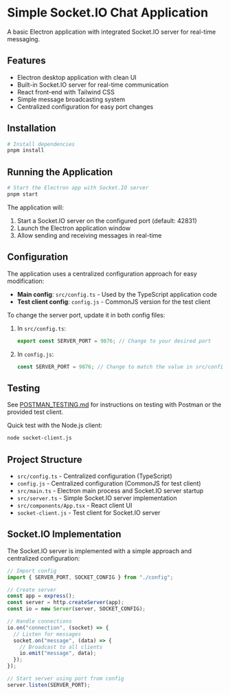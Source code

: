# Simple Socket.IO Chat Application

A basic Electron application with integrated Socket.IO server for real-time messaging.

## Features

- Electron desktop application with clean UI
- Built-in Socket.IO server for real-time communication
- React front-end with Tailwind CSS
- Simple message broadcasting system
- Centralized configuration for easy port changes

## Installation

```bash
# Install dependencies
pnpm install
```

## Running the Application

```bash
# Start the Electron app with Socket.IO server
pnpm start
```

The application will:

1. Start a Socket.IO server on the configured port (default: 42831)
2. Launch the Electron application window
3. Allow sending and receiving messages in real-time

## Configuration

The application uses a centralized configuration approach for easy modification:

- **Main config**: `src/config.ts` - Used by the TypeScript application code
- **Test client config**: `config.js` - CommonJS version for the test client

To change the server port, update it in both config files:

1. In `src/config.ts`:

   ```typescript
   export const SERVER_PORT = 9876; // Change to your desired port
   ```

2. In `config.js`:
   ```javascript
   const SERVER_PORT = 9876; // Change to match the value in src/config.ts
   ```

## Testing

See [POSTMAN_TESTING.md](./POSTMAN_TESTING.md) for instructions on testing with Postman or the provided test client.

Quick test with the Node.js client:

```bash
node socket-client.js
```

## Project Structure

- `src/config.ts` - Centralized configuration (TypeScript)
- `config.js` - Centralized configuration (CommonJS for test client)
- `src/main.ts` - Electron main process and Socket.IO server startup
- `src/server.ts` - Simple Socket.IO server implementation
- `src/components/App.tsx` - React client UI
- `socket-client.js` - Test client for Socket.IO server

## Socket.IO Implementation

The Socket.IO server is implemented with a simple approach and centralized configuration:

```javascript
// Import config
import { SERVER_PORT, SOCKET_CONFIG } from "./config";

// Create server
const app = express();
const server = http.createServer(app);
const io = new Server(server, SOCKET_CONFIG);

// Handle connections
io.on("connection", (socket) => {
  // Listen for messages
  socket.on("message", (data) => {
    // Broadcast to all clients
    io.emit("message", data);
  });
});

// Start server using port from config
server.listen(SERVER_PORT);
```
